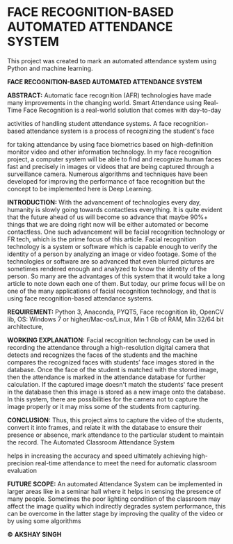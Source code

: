 # ****FACE RECOGNITION-BASED AUTOMATED ATTENDANCE SYSTEM****
This project was created to mark an automated attendance system using Python and machine learning.

****FACE RECOGNITION-BASED AUTOMATED ATTENDANCE SYSTEM****

**ABSTRACT:**
Automatic face recognition (AFR) technologies have made many
improvements in the changing world. Smart Attendance using Real-Time
Face Recognition is a real-world solution that comes with day-to-day

activities of handling student attendance systems. A face recognition-
based attendance system is a process of recognizing the student's face

for taking attendance by using face biometrics based on high-definition
monitor video and other information technology. In my face recognition
project, a computer system will be able to find and recognize human
faces fast and precisely in images or videos that are being captured
through a surveillance camera. Numerous algorithms and techniques
have been developed for improving the performance of face recognition
but the concept to be implemented here is Deep Learning.

**INTRODUCTION:**
With the advancement of technologies every day, humanity is
slowly going towards contactless everything. It is quite evident that the
future ahead of us will become so advance that maybe 90%+
things that we are doing right now will be either automated or become
contactless. One such advancement will be facial recognition technology
or FR tech, which is the prime focus of this article.
Facial recognition technology is a system or software which is capable
enough to verify the identity of a person by analyzing an image or
video footage. Some of the technologies or software are so advanced
that even blurred pictures are sometimes rendered enough and analyzed
to know the identity of the person. So many are the advantages of this
system that it would take a long article to note down each one of them.
But today, our prime focus will be on one of the many applications of
facial recognition technology, and that is using face recognition-based
attendance systems.

**REQUIREMENT:**
Python 3,
Anaconda,
PYQT5,
Face recognition lib,
OpenCV lib,
OS: Windows 7 or higher/Mac-os/Linux,
Min 1 Gb of RAM,
Min 32/64 bit architecture,

**WORKING EXPLANATION:**
Facial recognition technology can be used in recording the
attendance through a high-resolution digital camera that detects and
recognizes the faces of the students and the machine compares the
recognized faces with students’ face images stored in the database. Once
the face of the student is matched with the stored image, then the
attendance is marked in the attendance database for further calculation.
If the captured image doesn't match the students' face present in
the database then this image is stored as a new image onto the
database. In this system, there are possibilities for the camera not to
capture the image properly or it may miss some of the students from
capturing.

**CONCLUSION:**
Thus, this project aims to capture the video of the students,
convert it into frames, and relate it with the database to ensure their
presence or absence, mark attendance to the particular student to
maintain the record. The Automated Classroom Attendance System

helps in increasing the accuracy and speed ultimately achieving high-
precision real-time attendance to meet the need for automatic classroom evaluation


**FUTURE SCOPE:**
An automated Attendance System can be implemented in larger areas
like in a seminar hall where it helps in sensing the presence of many
people.
Sometimes the poor lighting condition of the classroom may affect the image
quality which indirectly degrades system performance, this can be
overcome in the latter stage by improving the quality of the video or by using some algorithms

**©**
 ****AKSHAY SINGH****
